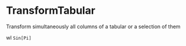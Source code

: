 # TransformTabular
Transform simultaneously all columns of a tabular or a selection of them

wl
```Sin[Pi]```
